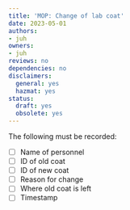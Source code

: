 ```yaml
---
title: 'MOP: Change of lab coat'
date: 2023-05-01
authors:
- juh
owners:
- juh
reviews: no
dependencies: no
disclaimers:
  general: yes
  hazmat: yes
status:
  draft: yes
  obsolete: yes
---
```


The following must be recorded:

- [ ] Name of personnel
- [ ] ID of old coat
- [ ] ID of new coat
- [ ] Reason for change
- [ ] Where old coat is left
- [ ] Timestamp